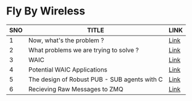 # Fly By Wireless



|  SNO | TITLE  |  LINK |
|---|---|---|
| 1  | Now, what's the problem ?  | [Link](./docs/problem.md)  |
| 2  | What problems we are trying to solve ?  | [Link](./docs/problemList.md)  |
| 3  |  WAIC | [Link](./docs/waic.md)  |
| 4  |  Potential WAIC Applications | [Link](./docs/potential_waic.md)  |
| 5  | The design of Robust PUB - SUB agents with C | [Link](./docs/pubsub/pubsubc.md)  |
| 6  | Recieving Raw Messages to ZMQ | [Link](./docs/raw-node-message/raw-node.md)  |